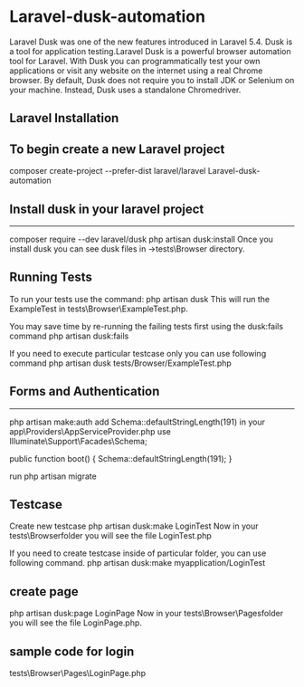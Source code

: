 # Laravel-dusk-automation
Laravel Dusk was one of the new features introduced in Laravel 5.4. Dusk is a tool for application testing.Laravel Dusk is a powerful browser automation tool for Laravel. With Dusk you can programmatically test your own applications or visit any website on the internet using a real Chrome browser. By default, Dusk does not require you to install JDK or Selenium on your machine. Instead, Dusk uses a standalone Chromedriver. 

## Laravel Installation
To begin create a new Laravel project
-------------------------------------
composer create-project --prefer-dist laravel/laravel Laravel-dusk-automation

## Install dusk in your laravel project
-------------------------------------
composer require --dev laravel/dusk
php artisan dusk:install
Once you install dusk you can see dusk files in ->tests\Browser directory.

## Running Tests
To run your tests use the command:
php artisan dusk
This will run the ExampleTest in tests\Browser\ExampleTest.php.

You may save time by re-running the failing tests first using the dusk:fails command
php artisan dusk:fails

If you need to execute particular testcase only you can use following command
php artisan dusk tests/Browser/ExampleTest.php

## Forms and Authentication
-------------------------------------
php artisan make:auth
add Schema::defaultStringLength(191) in your app\Providers\AppServiceProvider.php
use Illuminate\Support\Facades\Schema;

public function boot()
{
    Schema::defaultStringLength(191);
}

run 
php artisan migrate

## Testcase
Create new testcase
php artisan dusk:make LoginTest
Now in your tests\Browserfolder you will see the file LoginTest.php

If you need to create testcase inside of particular folder, you can use following command.
php artisan dusk:make myapplication/LoginTest

## create page
php artisan dusk:page  LoginPage
Now in your tests\Browser\Pagesfolder you will see the file LoginPage.php.

## sample code for login
tests\Browser\Pages\LoginPage.php






